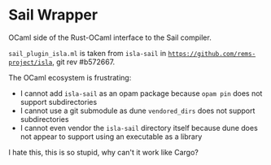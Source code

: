 # Sail Wrapper

OCaml side of the Rust-OCaml interface to the Sail compiler.

`sail_plugin_isla.ml` is taken from `isla-sail` in [`https://github.com/rems-project/isla`](https://github.com/rems-project/isla), git rev #b572667.

The OCaml ecosystem is frustrating:

* I cannot add `isla-sail` as an opam package because `opam pin` does not support subdirectories
* I cannot use a git submodule as dune `vendored_dirs` does not support subdirectories
* I cannot even vendor the `isla-sail` directory itself because dune does not appear to support using an executable as a library

I hate this, this is so stupid, why can't it work like Cargo?
